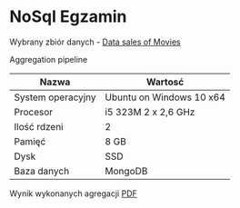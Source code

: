 # NoSql Egzamin
Wybrany zbiór danych - [Data sales of Movies](https://www.kaggle.com/deepmatrix/imdb-5000-movie-dataset)

Aggregation pipeline

| Nazwa                 | Wartosć    |
|-----------------------|------------|
| System operacyjny     | Ubuntu on Windows 10 x64 |
| Procesor              | i5 323M 2 x 2,6 GHz |
| Ilość rdzeni          | 2 |
| Pamięć                | 8 GB |
| Dysk                  | SSD |
| Baza danych           | MongoDB |

Wynik wykonanych agregacji [PDF](https://github.com/sebcza/nosql-egzamin/blob/master/Ciekawe%20wnioski%20z%20danych%20sprzeda%C5%BCowych%20film%C3%B3w.pdf)

